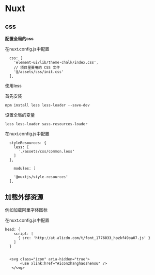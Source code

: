 # Nuxt

## css

**配置全局的css**

在nuxt.config.js中配置

```
  css: [
    'element-ui/lib/theme-chalk/index.css',
    // 项目里要用的 CSS 文件
    '@/assets/css/init.css'
  ],
```

使用less

首先安装

```
npm install less less-loader --save-dev
```

设置全局的变量

```
less less-loader sass-resources-loader
```

在nuxt.config.js中配置

```
  styleResources: {
    less: [
      './assets/css/common.less'
    ]
  },
  
    modules: [
    
    '@nuxtjs/style-resources'
  ],
```

## 加载外部资源

例如加载阿里字体图标

在nuxt.config.js中配置

```
head: {
    script: [
      { src: 'http://at.alicdn.com/t/font_1776033_hpzkf49oa07.js' }
    ]
  }


  <svg class="icon" aria-hidden="true">
       <use xlink:href="#iconzhanghaoshensu" />
   </svg>
```

